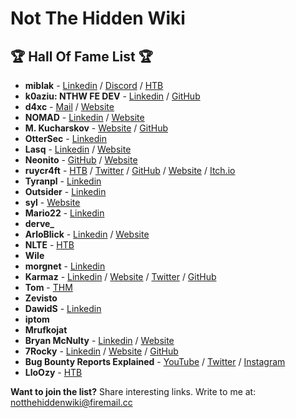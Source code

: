 # Not The Hidden Wiki

🏆 Hall Of Fame List 🏆
-----

* **miblak** -  [Linkedin](https://www.linkedin.com/in/michal-blaszczak/) / [Discord](https://discordapp.com/users/854806814573985853) / [HTB](https://app.hackthebox.com/profile/1246594)
* **k0aziu: NTHW FE DEV** - [Linkedin](https://www.linkedin.com/in/micha%C5%82-kazienko-39abb52aa/) / [GitHub](https://github.com/k0aziu)
* **d4xc** - [Mail](mailto:d4xc@airmail.cc) / [Website](https://dcwikla.pl/)
* **NOMAD** - [Linkedin]( https://pl.linkedin.com/in/marcinmotwicki) / [Website](https://marcinmotwicki.com/)
* **M. Kucharskov** - [Website](https://kucharskov.pl/) / [GitHub](https://github.com/Kucharskov)
* **OtterSec** - [Linkedin](https://www.linkedin.com/in/riccardo-miani/)
* **Lasq** - [Linkedin](https://www.linkedin.com/in/lukasz-lamparski/) / [Website](https://malfind.com/)
* **Neonito** - [GitHub](https://github.com/NEONITO) / [Website](https://pastebin.com/Qg0a2jKC)
* **ruycr4ft** - [HTB](https://app.hackthebox.com/profile/1253217) / [Twitter](https://twitter.com/ruycr4ft) / [GitHub](https://github.com/ruycr4ft) / [Website](https://ruycr4ft.github.io/) / [Itch.io](https://itch.io/profile/ruycraft1514)
* **Tyranpl** - [Linkedin](https://www.linkedin.com/in/%C5%82ukaszkubiak/)
* **Outsider** - [Linkedin](https://www.linkedin.com/in/michal-gilewicz1/)
* **syl** - [Website](https://sy1.sh/)
* **Mario22** - [Linkedin](https://www.linkedin.com/in/mariusz-wilczy%C5%84ski/)
* **derve_**
* **ArloBlick** - [Linkedin](https://www.linkedin.com/in/chojnowskigrzegorz/) / [Website](https://chojnowski.it/) 
* **NLTE** - [HTB](https://app.hackthebox.com/users/260094)
* **Wile** 
* **morgnet** - [Linkedin](https://pl.linkedin.com/in/piotr-kaminski-1336b012)
* **Karmaz** - [Linkedin](https://www.linkedin.com/in/karol-mazurek-849975183/) / [Website](https://karol-mazurek95.medium.com/) / [Twitter](https://twitter.com/karmaz95) / [GitHub](https://github.com/karmaz95)
* **Tom** - [THM](https://tryhackme.com/p/BezimiennyTom)
* **Zevisto**
* **DawidS** - [Linkedin](https://www.linkedin.com/in/dawid-stuzynski/)
* **iptom** 
* **Mrufkojat**
* **Bryan McNulty** - [Linkedin](https://www.linkedin.com/in/bryanmcnulty/) / [Website](https://bryanmcnulty.com/)
* **7Rocky** - [Linkedin](https://www.linkedin.com/in/roberto-gesteira-minarro/) / [Website](https://7rocky.github.io/en/) / [GitHub](https://github.com/7Rocky)
* **Bug Bounty Reports Explained** - [YouTube](https://www.youtube.com/@BugBountyReportsExplained) / [Twitter](https://twitter.com/gregxsunday) / [Instagram](https://www.instagram.com/gregxsunday/)
* **LloOzy** - [HTB](https://app.hackthebox.com/users/activity/1615089)


**Want to join the list?** Share interesting links. Write to me at: [notthehiddenwiki@firemail.cc](mailto:notthehiddenwiki@firemail.cc)